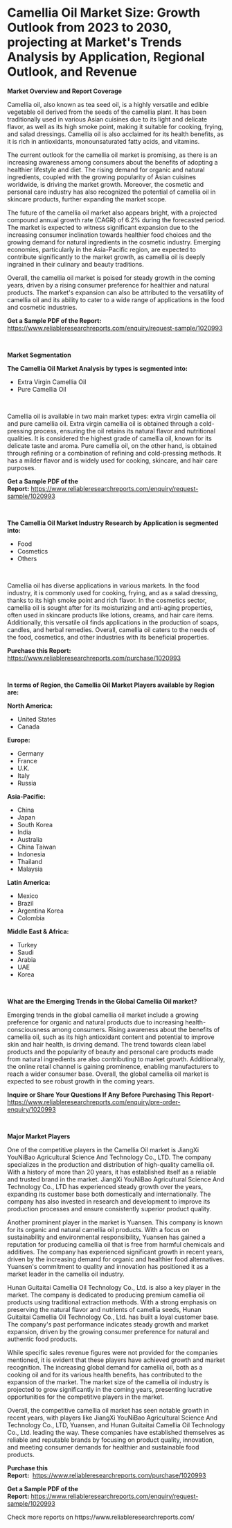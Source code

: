 <p><h1>Camellia Oil Market Size: Growth Outlook from 2023 to 2030, projecting at Market's Trends Analysis by Application, Regional Outlook, and Revenue</h1></p><p><strong>Market Overview and Report Coverage</strong></p>
<p><p>Camellia oil, also known as tea seed oil, is a highly versatile and edible vegetable oil derived from the seeds of the camellia plant. It has been traditionally used in various Asian cuisines due to its light and delicate flavor, as well as its high smoke point, making it suitable for cooking, frying, and salad dressings. Camellia oil is also acclaimed for its health benefits, as it is rich in antioxidants, monounsaturated fatty acids, and vitamins.</p><p>The current outlook for the camellia oil market is promising, as there is an increasing awareness among consumers about the benefits of adopting a healthier lifestyle and diet. The rising demand for organic and natural ingredients, coupled with the growing popularity of Asian cuisines worldwide, is driving the market growth. Moreover, the cosmetic and personal care industry has also recognized the potential of camellia oil in skincare products, further expanding the market scope.</p><p>The future of the camellia oil market also appears bright, with a projected compound annual growth rate (CAGR) of 6.2% during the forecasted period. The market is expected to witness significant expansion due to the increasing consumer inclination towards healthier food choices and the growing demand for natural ingredients in the cosmetic industry. Emerging economies, particularly in the Asia-Pacific region, are expected to contribute significantly to the market growth, as camellia oil is deeply ingrained in their culinary and beauty traditions.</p><p>Overall, the camellia oil market is poised for steady growth in the coming years, driven by a rising consumer preference for healthier and natural products. The market's expansion can also be attributed to the versatility of camellia oil and its ability to cater to a wide range of applications in the food and cosmetic industries.</p></p>
<p><strong>Get a Sample PDF of the Report:</strong> <a href="https://www.reliableresearchreports.com/enquiry/request-sample/1020993">https://www.reliableresearchreports.com/enquiry/request-sample/1020993</a></p>
<p>&nbsp;</p>
<p><strong>Market Segmentation</strong></p>
<p><strong>The Camellia Oil Market Analysis by types is segmented into:</strong></p>
<p><ul><li>Extra Virgin Camellia Oil</li><li>Pure Camellia Oil</li></ul></p>
<p>&nbsp;</p>
<p><p>Camellia oil is available in two main market types: extra virgin camellia oil and pure camellia oil. Extra virgin camellia oil is obtained through a cold-pressing process, ensuring the oil retains its natural flavor and nutritional qualities. It is considered the highest grade of camellia oil, known for its delicate taste and aroma. Pure camellia oil, on the other hand, is obtained through refining or a combination of refining and cold-pressing methods. It has a milder flavor and is widely used for cooking, skincare, and hair care purposes.</p></p>
<p><strong>Get a Sample PDF of the Report:</strong>&nbsp;<a href="https://www.reliableresearchreports.com/enquiry/request-sample/1020993">https://www.reliableresearchreports.com/enquiry/request-sample/1020993</a></p>
<p>&nbsp;</p>
<p><strong>The Camellia Oil Market Industry Research by Application is segmented into:</strong></p>
<p><ul><li>Food</li><li>Cosmetics</li><li>Others</li></ul></p>
<p>&nbsp;</p>
<p><p>Camellia oil has diverse applications in various markets. In the food industry, it is commonly used for cooking, frying, and as a salad dressing, thanks to its high smoke point and rich flavor. In the cosmetics sector, camellia oil is sought after for its moisturizing and anti-aging properties, often used in skincare products like lotions, creams, and hair care items. Additionally, this versatile oil finds applications in the production of soaps, candles, and herbal remedies. Overall, camellia oil caters to the needs of the food, cosmetics, and other industries with its beneficial properties.</p></p>
<p><strong>Purchase this Report:</strong>&nbsp; <a href="https://www.reliableresearchreports.com/purchase/1020993">https://www.reliableresearchreports.com/purchase/1020993</a></p>
<p>&nbsp;</p>
<p><strong>In terms of Region, the Camellia Oil Market Players available by Region are:</strong></p>
<p>
    <p> <strong> North America: </strong>
        <ul>
            <li>United States</li>
            <li>Canada</li>
        </ul>
        </p> 
    <p> <strong> Europe: </strong>
        <ul>
            <li>Germany</li>
            <li>France</li>
            <li>U.K.</li>
            <li>Italy</li>
            <li>Russia</li>
        </ul>
        </p> 
    <p> <strong> Asia-Pacific: </strong>
        <ul>
            <li>China</li>
            <li>Japan</li>
            <li>South Korea</li>
            <li>India</li>
            <li>Australia</li>
            <li>China Taiwan</li>
            <li>Indonesia</li>
            <li>Thailand</li>
            <li>Malaysia</li>
        </ul>
        </p> 
    <p> <strong> Latin America: </strong>
        <ul>
            <li>Mexico</li>
            <li>Brazil</li>
            <li>Argentina Korea</li>
            <li>Colombia</li>
        </ul>
        </p> 
    <p> <strong> Middle East & Africa: </strong>
        <ul>
            <li>Turkey</li>
            <li>Saudi</li>
            <li>Arabia</li>
            <li>UAE</li>
            <li>Korea</li>
        </ul>
    </p>
    </p>
<p>&nbsp;</p>
<p><strong>What are the Emerging Trends in the Global Camellia Oil market?</strong></p>
<p><p>Emerging trends in the global camellia oil market include a growing preference for organic and natural products due to increasing health-consciousness among consumers. Rising awareness about the benefits of camellia oil, such as its high antioxidant content and potential to improve skin and hair health, is driving demand. The trend towards clean label products and the popularity of beauty and personal care products made from natural ingredients are also contributing to market growth. Additionally, the online retail channel is gaining prominence, enabling manufacturers to reach a wider consumer base. Overall, the global camellia oil market is expected to see robust growth in the coming years.</p></p>
<p><strong>Inquire or Share Your Questions If Any Before Purchasing This Report</strong>- <a href="https://www.reliableresearchreports.com/enquiry/pre-order-enquiry/1020993">https://www.reliableresearchreports.com/enquiry/pre-order-enquiry/1020993</a></p>
<p>&nbsp;</p>
<p><strong>Major Market Players</strong></p>
<p><p>One of the competitive players in the Camellia Oil market is JiangXi YouNiBao Agricultural Science And Technology Co., LTD. The company specializes in the production and distribution of high-quality camellia oil. With a history of more than 20 years, it has established itself as a reliable and trusted brand in the market. JiangXi YouNiBao Agricultural Science And Technology Co., LTD has experienced steady growth over the years, expanding its customer base both domestically and internationally. The company has also invested in research and development to improve its production processes and ensure consistently superior product quality.</p><p>Another prominent player in the market is Yuansen. This company is known for its organic and natural camellia oil products. With a focus on sustainability and environmental responsibility, Yuansen has gained a reputation for producing camellia oil that is free from harmful chemicals and additives. The company has experienced significant growth in recent years, driven by the increasing demand for organic and healthier food alternatives. Yuansen's commitment to quality and innovation has positioned it as a market leader in the camellia oil industry.</p><p>Hunan Guitaitai Camellia Oil Technology Co., Ltd. is also a key player in the market. The company is dedicated to producing premium camellia oil products using traditional extraction methods. With a strong emphasis on preserving the natural flavor and nutrients of camellia seeds, Hunan Guitaitai Camellia Oil Technology Co., Ltd. has built a loyal customer base. The company's past performance indicates steady growth and market expansion, driven by the growing consumer preference for natural and authentic food products.</p><p>While specific sales revenue figures were not provided for the companies mentioned, it is evident that these players have achieved growth and market recognition. The increasing global demand for camellia oil, both as a cooking oil and for its various health benefits, has contributed to the expansion of the market. The market size of the camellia oil industry is projected to grow significantly in the coming years, presenting lucrative opportunities for the competitive players in the market.</p><p>Overall, the competitive camellia oil market has seen notable growth in recent years, with players like JiangXi YouNiBao Agricultural Science And Technology Co., LTD, Yuansen, and Hunan Guitaitai Camellia Oil Technology Co., Ltd. leading the way. These companies have established themselves as reliable and reputable brands by focusing on product quality, innovation, and meeting consumer demands for healthier and sustainable food products.</p></p>
<p><strong>Purchase this Report:</strong>&nbsp;&nbsp;<a href="https://www.reliableresearchreports.com/purchase/1020993">https://www.reliableresearchreports.com/purchase/1020993</a></p>
<p></p>
<p><strong>Get a Sample PDF of the Report:</strong>&nbsp;<a href="https://www.reliableresearchreports.com/enquiry/request-sample/1020993">https://www.reliableresearchreports.com/enquiry/request-sample/1020993</a></p>
<p>Check more reports on https://www.reliableresearchreports.com/</p>